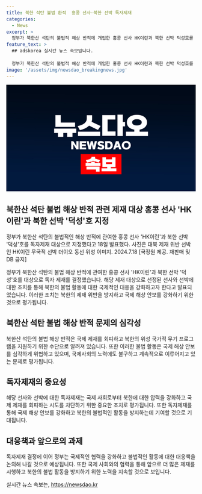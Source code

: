 ```yaml
---
title: 북한 석탄 불법 환적  홍콩 선사·북한 선박 독자제재
categories:
  - News
excerpt: >
  정부가 북한산 석탄의 불법적 해상 반적에 개입한 홍콩 선사 HK이린과 북한 선박 덕성호를 독자제재 대상으로 지정했다. 대북 제재 위반 선박 더이오 동선 위성 이미지가 공개되었다.
feature_text: >
  ## adskorea 실시간 뉴스 속보입니다.

  정부가 북한산 석탄의 불법적 해상 반적에 개입한 홍콩 선사 HK이린과 북한 선박 덕성호를 독자제재 대상으로 지정했다. 대북 제재 위반 선박 더이오 동선 위성 이미지가 공개되었다.
image: '/assets/img/newsdao_breakingnews.jpg'
---
```


<p><img src="/assets/img/newsdao_breakingnews.jpg" alt="adskorea 속보" /></p>

<h2 data-ke-size="size26">북한산 석탄 불법 해상 반적 관련 제재 대상 홍콩 선사 'HK이린'과 북한 선박 '덕성'호 지정</h2>

<p data-ke-size="size16">정부가 북한산 석탄의 불법적인 해상 반적에 관여한 홍콩 선사 'HK이린'과 북한 선박 '덕성'호를 독자제재 대상으로 지정했다고 18일 발표했다. 사진은 대북 제재 위반 선박인 HK이린 무국적 선박 더이오 동선 위성 이미지. 2024.7.18 [국정원 제공. 재판매 및 DB 금지]</p>

<p data-ke-size="size16">정부가 북한산 석탄의 불법 해상 반적에 관여한 홍콩 선사 'HK이린'과 북한 선박 '덕성'호를 대상으로 독자 제재를 결정했습니다. 해당 제재 대상으로 선정된 선사와 선박에 대한 조치를 통해 북한의 불법 활동에 대한 국제적인 대응을 강화하고자 한다고 발표되었습니다. 이러한 조치는 북한의 제재 위반을 방지하고 국제 해상 안보를 강화하기 위한 것으로 평가됩니다.</p>

<h2 data-ke-size="size26">북한산 석탄 불법 해상 반적 문제의 심각성</h2>

<p data-ke-size="size16">북한산 석탄의 불법 해상 반적은 국제 제재를 회피하고 북한의 위성 국가적 무기 프로그램을 지원하기 위한 수단으로 알려져 있습니다. 또한 이러한 불법 활동은 국제 해상 안보를 심각하게 위협하고 있으며, 국제사회의 노력에도 불구하고 계속적으로 이루어지고 있는 문제로 평가됩니다.</p>

<h2 data-ke-size="size26">독자제재의 중요성</h2>

<p data-ke-size="size16">해당 선사와 선박에 대한 독자제재는 국제 사회로부터 북한에 대한 압력을 강화하고 국제 제재를 회피하는 시도를 차단하기 위한 중요한 조치로 평가됩니다. 또한 독자제재를 통해 국제 해상 안보를 강화하고 북한의 불법적인 활동을 방지하는데 기여할 것으로 기대됩니다.</p>

<h2 data-ke-size="size26">대응책과 앞으로의 과제</h2>

<p data-ke-size="size16">독자제재 결정에 이어 정부는 국제적인 협력을 강화하고 불법적인 활동에 대한 대응책을 논의해 나갈 것으로 예상됩니다. 또한 국제 사회와의 협력을 통해 앞으로 더 많은 제재를 시행하고 북한의 불법 활동을 방지하기 위한 노력을 지속할 것으로 보입니다.</p>
실시간 뉴스 속보는, <a href="https://newsdao.kr" rel="dofollow">https://newsdao.kr</a>


